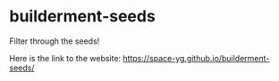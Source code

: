 # builderment-seeds
Filter through the seeds!

Here is the link to the website: https://space-yg.github.io/builderment-seeds/
